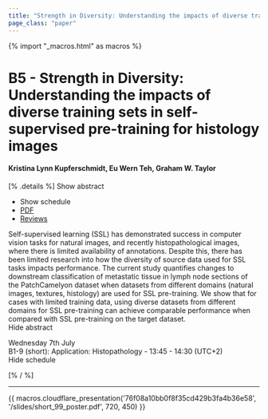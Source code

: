```yaml
---
title: "Strength in Diversity: Understanding the impacts of diverse training sets in self-supervised pre-training for histology images"
page_class: "paper"
---
```


{% import "_macros.html" as macros %}

# B5 - Strength in Diversity: Understanding the impacts of diverse training sets in self-supervised pre-training for histology images

#### Kristina Lynn Kupferschmidt, Eu Wern Teh, Graham W. Taylor

[% .details %]
<a class="toggle_visibility" data-selector=".abstract" data-level="3">Show abstract</a>
- <a class="toggle_visibility" data-selector=".schedule" data-level="3">Show schedule</a>
- <a href="https://openreview.net/pdf?id=cA4VVWbNO-">PDF</a>
- <a href="https://openreview.net/forum?id=cA4VVWbNO-">Reviews</a>

<p>
    <span class="abstract">
        Self-supervised learning (SSL) has demonstrated success in computer vision tasks for natural images, and recently histopathological images, where there is limited availability of annotations. Despite this, there has been limited research into how the diversity of source data used for SSL tasks impacts performance. The current study quantifies changes to downstream classification of metastatic tissue in lymph node sections of the PatchCamelyon dataset when datasets from different domains (natural images, textures, histology) are used for SSL pre-training. We show that for cases with limited training data, using diverse datasets from different domains for SSL pre-training can achieve comparable performance when compared with SSL pre-training on the target dataset.
        <br>
        <span class="actions"><a class="toggle_visibility" data-level="2">Hide abstract</a></span>
    </span>
</p>

<p>
    <span class="schedule">
         Wednesday 7th July<br>B1-9 (short): Application: Histopathology - 13:45 - 14:30 (UTC+2)
        <br>
        <span class="actions"><a class="toggle_visibility" data-level="2">Hide schedule</a></span>
    </span>
</p>

[% / %]


---

{{ macros.cloudflare_presentation('76f08a10bb0f8f35cd429b3fa4b36e58', '/slides/short_99_poster.pdf', 720, 450) }}

